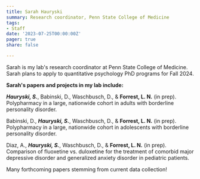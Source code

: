 ```yaml
---
title: Sarah Hauryski
summary: Research coordinator, Penn State College of Medicine
tags: 
- Staff
date: '2023-07-25T00:00:00Z'
pager: true
share: false

---
```


Sarah is my lab's research coordinator at Penn State College of Medicine. Sarah plans to apply to quantitative psychology PhD programs for Fall 2024.

**Sarah's papers and projects in my lab include:**

***Hauryski, S.***, Babinski, D., Waschbusch, D., & **Forrest, L. N.** (in prep). Polypharmacy in a large, nationwide cohort in adults with borderline personality disorder.

Babinski, D., ***Hauryski, S.***, Waschbusch, D., & **Forrest, L. N.** (in prep). Polypharmacy in a large, nationwide cohort in adolescents with borderline personality disorder.

Diaz, A., ***Hauryski, S.***, Waschbusch, D., & **Forrest, L. N.** (in prep). Comparison of fluoxetine vs. duloxetine for the treatment of comorbid major depressive disorder and generalized anxiety disorder in pediatric patients.

Many forthcoming papers stemming from current data collection!
